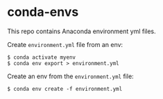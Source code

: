 # conda-envs

This repo contains Anaconda environment yml files.

Create `environment.yml` file from an env:

```console
$ conda activate myenv
$ conda env export > environment.yml
```

Create an env from the `environment.yml` file:

```console
$ conda env create -f environment.yml
```
